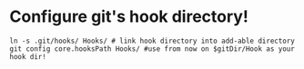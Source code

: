 # Configure git's hook directory!

```
ln -s .git/hooks/ Hooks/ # link hook directory into add-able directory
git config core.hooksPath Hooks/ #use from now on $gitDir/Hook as your hook dir!
```

